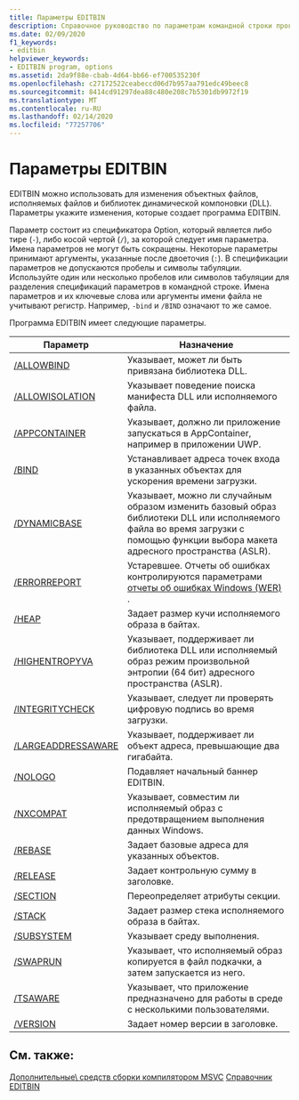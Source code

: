 ```yaml
---
title: Параметры EDITBIN
description: Справочное руководство по параметрам командной строки программы EDITBIN (Microsoft).
ms.date: 02/09/2020
f1_keywords:
- editbin
helpviewer_keywords:
- EDITBIN program, options
ms.assetid: 2da9f88e-cbab-4d64-bb66-ef700535230f
ms.openlocfilehash: c27172522ceabeccd06d7b957aa791edc49beec8
ms.sourcegitcommit: 8414cd91297dea88c480e208c7b5301db9972f19
ms.translationtype: MT
ms.contentlocale: ru-RU
ms.lasthandoff: 02/14/2020
ms.locfileid: "77257706"
---
```

# <a name="editbin-options"></a>Параметры EDITBIN

EDITBIN можно использовать для изменения объектных файлов, исполняемых файлов и библиотек динамической компоновки (DLL). Параметры укажите изменения, которые создает программа EDITBIN.

Параметр состоит из спецификатора Option, который является либо тире (`-`), либо косой чертой (`/`), за которой следует имя параметра. Имена параметров не могут быть сокращены. Некоторые параметры принимают аргументы, указанные после двоеточия (`:`). В спецификации параметров не допускаются пробелы и символы табуляции. Используйте один или несколько пробелов или символов табуляции для разделения спецификаций параметров в командной строке. Имена параметров и их ключевые слова или аргументы имени файла не учитывают регистр. Например, `-bind` и `/BIND` означают то же самое.

Программа EDITBIN имеет следующие параметры.

|Параметр|Назначение|
|------------|-------------|
|[/ALLOWBIND](allowbind.md)|Указывает, может ли быть привязана библиотека DLL.|
|[/ALLOWISOLATION](allowisolation.md)|Указывает поведение поиска манифеста DLL или исполняемого файла.|
|[/APPCONTAINER](appcontainer.md)|Указывает, должно ли приложение запускаться в AppContainer, например в приложении UWP.|
|[/BIND](bind.md)|Устанавливает адреса точек входа в указанных объектах для ускорения времени загрузки.|
|[/DYNAMICBASE](dynamicbase.md)|Указывает, можно ли случайным образом изменить базовый образ библиотеки DLL или исполняемого файла во время загрузки с помощью функции выбора макета адресного пространства (ASLR).|
|[/ERRORREPORT](errorreport-editbin-exe.md)| Устаревшее. Отчеты об ошибках контролируются параметрами [отчеты об ошибках Windows (WER)](/windows/win32/wer/windows-error-reporting) . |
|[/HEAP](heap.md)|Задает размер кучи исполняемого образа в байтах.|
|[/HIGHENTROPYVA](highentropyva.md)|Указывает, поддерживает ли библиотека DLL или исполняемый образ режим произвольной энтропии (64 бит) адресного пространства (ASLR).|
|[/INTEGRITYCHECK](integritycheck.md)|Указывает, следует ли проверять цифровую подпись во время загрузки.|
|[/LARGEADDRESSAWARE](largeaddressaware.md)|Указывает, поддерживает ли объект адреса, превышающие два гигабайта.|
|[/NOLOGO](nologo-editbin.md)|Подавляет начальный баннер EDITBIN.|
|[/NXCOMPAT](nxcompat.md)|Указывает, совместим ли исполняемый образ с предотвращением выполнения данных Windows.|
|[/REBASE](rebase.md)|Задает базовые адреса для указанных объектов.|
|[/RELEASE](release.md)|Задает контрольную сумму в заголовке.|
|[/SECTION](section-editbin.md)|Переопределяет атрибуты секции.|
|[/STACK](stack.md)|Задает размер стека исполняемого образа в байтах.|
|[/SUBSYSTEM](subsystem.md)|Указывает среду выполнения.|
|[/SWAPRUN](swaprun.md)|Указывает, что исполняемый образ копируется в файл подкачки, а затем запускается из него.|
|[/TSAWARE](tsaware.md)|Указывает, что приложение предназначено для работы в среде с несколькими пользователями.|
|[/VERSION](version.md)|Задает номер версии в заголовке.|

## <a name="see-also"></a>См. также:

[Дополнительные\ средств сборки компилятором MSVC](c-cpp-build-tools.md)
[Справочник ЕDITBIN](editbin-reference.md)
